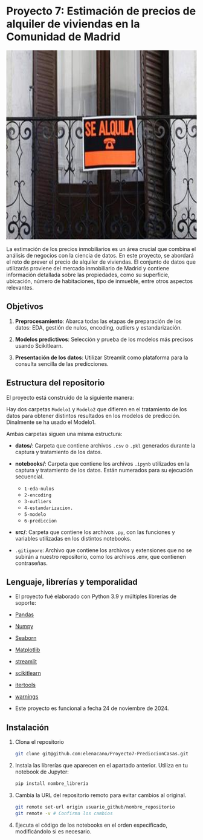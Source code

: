 # Proyecto 7: Estimación de precios de alquiler de viviendas en la Comunidad de Madrid

<img src="imagenes/portada2.jpg" width="700" height="500">


La estimación de los precios inmobiliarios es un área crucial que combina el análisis de negocios con la ciencia de datos. En este proyecto, se abordará el reto de prever el precio de alquiler de viviendas. El conjunto de datos que utilizarás proviene del mercado inmobiliario de Madrid y contiene información detallada sobre las propiedades, como su superficie, ubicación, número de habitaciones, tipo de inmueble, entre otros aspectos relevantes.


## Objetivos

1. **Preprocesamiento**: Abarca todas las etapas de preparación de los datos: EDA, gestión de nulos, encoding, outliers y estandarización.

2. **Modelos predictivos**: Selección y prueba de los modelos más precisos usando Scikitlearn.

3. **Presentación de los datos**: Utilizar Streamlit como plataforma para la consulta sencilla de las predicciones.


## Estructura del repositorio

El proyecto está construido de la siguiente manera:

Hay dos carpetas `Modelo1` y `Modelo2` que difieren en el tratamiento de los datos para obtener distintos resultados en los modelos de predicción. Dinalmente se ha usado el Modelo1.

Ambas carpetas siguen una misma estructura:

- **datos/**: Carpeta que contiene archivos `.csv` o `.pkl` generados durante la captura y tratamiento de los datos.

- **notebooks/**: Carpeta que contiene los archivos `.ipynb` utilizados en la captura y tratamiento de los datos. Están numerados para su ejecución secuencial.
  - `1-eda-nulos`
  - `2-encoding`
  - `3-outliers`
  - `4-estandarizacion.`
  - `5-modelo`
  - `6-prediccion`

- **src/**: Carpeta que contiene los archivos `.py`, con las funciones y variables utilizadas en los distintos notebooks.

- `.gitignore`: Archivo que contiene los archivos y extensiones que no se subirán a nuestro repositorio, como los archivos .env, que contienen contraseñas.


## Lenguaje, librerías y temporalidad
- El proyecto fué elaborado con Python 3.9 y múltiples librerías de soporte:

- [Pandas](https://pandas.pydata.org/docs/)
- [Numpy](https://numpy.org/doc/)
- [Seaborn](https://seaborn.pydata.org)
- [Matplotlib](https://matplotlib.org/stable/index.html)
- [streamlit](https://docs.streamlit.io)
- [scikitlearn](https://scikit-learn.org/stable/)
- [itertools](https://docs.python.org/3/library/itertools.html)
- [warnings](https://docs.python.org/3/library/warnings.html)


- Este proyecto es funcional a fecha 24 de noviembre de 2024.


## Instalación

1. Clona el repositorio
   ```sh
   git clone git@github.com:elenacano/Proyecto7-PrediccionCasas.git
   ```

2. Instala las librerías que aparecen en el apartado anterior. Utiliza en tu notebook de Jupyter:
   ```sh
   pip install nombre_librería
   ```

3. Cambia la URL del repositorio remoto para evitar cambios al original.
   ```sh
   git remote set-url origin usuario_github/nombre_repositorio
   git remote -v # Confirma los cambios
   ```

4. Ejecuta el código de los notebooks en el orden especificado, modificándolo si es necesario.

